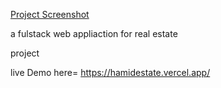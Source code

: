 [Project Screenshot](assets/example-image.png.jpg "Project-screenshort")

a fulstack web appliaction for real estate

project 


live Demo here= https://hamidestate.vercel.app/
